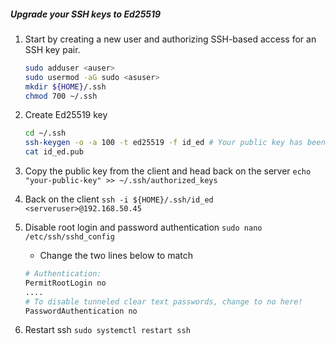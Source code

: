 ##### Upgrade your SSH keys to Ed25519 

1) Start by creating a new user and authorizing SSH-based access for an SSH key pair.
	```sh
	sudo adduser <auser>
	sudo usermod -aG sudo <asuser> 
	mkdir ${HOME}/.ssh
	chmod 700 ~/.ssh
	```

2) Create Ed25519 key
	```sh
	cd ~/.ssh
	ssh-keygen -o -a 100 -t ed25519 -f id_ed # Your public key has been saved in id_ed.pub
	cat id_ed.pub
	```
3) Copy the public key from the client and head back on the server 
	`echo "your-public-key" >> ~/.ssh/authorized_keys`

4) Back on the client
	`ssh -i ${HOME}/.ssh/id_ed <serveruser>@192.168.50.45` 

5) Disable root login and password authentication 
	`sudo nano /etc/ssh/sshd_config`

	- Change the two lines below to match
	```sh
	# Authentication:
	PermitRootLogin no
	....
	# To disable tunneled clear text passwords, change to no here!
	PasswordAuthentication no
	```
5) Restart ssh
	`sudo systemctl restart ssh`
